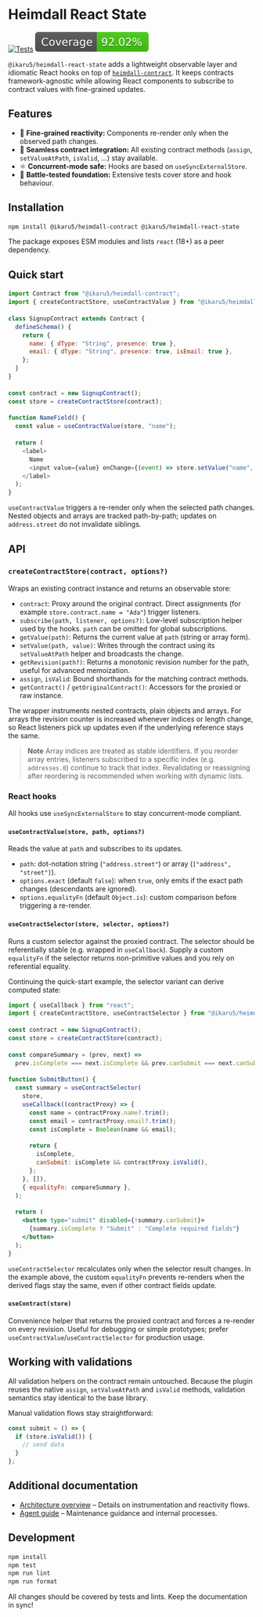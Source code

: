 # Heimdall React State

[![Tests](https://github.com/ikaru5/heimdall-react-state/actions/workflows/test.yml/badge.svg)](https://github.com/ikaru5/heimdall-react-state/actions/workflows/test.yml)
![Coverage Badge](./coverage-badge.svg)

`@ikaru5/heimdall-react-state` adds a lightweight observable layer and idiomatic React hooks on top of [`heimdall-contract`](https://github.com/ikaru5/heimdall-contract). It keeps contracts framework-agnostic while allowing React components to subscribe to contract values with fine-grained updates.

## Features

- 🔁 **Fine-grained reactivity:** Components re-render only when the observed path changes.
- 🧩 **Seamless contract integration:** All existing contract methods (`assign`, `setValueAtPath`, `isValid`, …) stay available.
- ⚛️ **Concurrent-mode safe:** Hooks are based on `useSyncExternalStore`.
- 🧪 **Battle-tested foundation:** Extensive tests cover store and hook behaviour.

## Installation

```bash
npm install @ikaru5/heimdall-contract @ikaru5/heimdall-react-state
```

The package exposes ESM modules and lists `react` (18+) as a peer dependency.

## Quick start

```js
import Contract from "@ikaru5/heimdall-contract";
import { createContractStore, useContractValue } from "@ikaru5/heimdall-react-state";

class SignupContract extends Contract {
  defineSchema() {
    return {
      name: { dType: "String", presence: true },
      email: { dType: "String", presence: true, isEmail: true },
    };
  }
}

const contract = new SignupContract();
const store = createContractStore(contract);

function NameField() {
  const value = useContractValue(store, "name");

  return (
    <label>
      Name
      <input value={value} onChange={(event) => store.setValue("name", event.target.value)} />
    </label>
  );
}
```

`useContractValue` triggers a re-render only when the selected path changes. Nested objects and arrays are tracked path-by-path; updates on `address.street` do not invalidate siblings.

## API

### `createContractStore(contract, options?)`

Wraps an existing contract instance and returns an observable store:

- `contract`: Proxy around the original contract. Direct assignments (for example `store.contract.name = "Ada"`) trigger listeners.
- `subscribe(path, listener, options?)`: Low-level subscription helper used by the hooks. `path` can be omitted for global subscriptions.
- `getValue(path)`: Returns the current value at `path` (string or array form).
- `setValue(path, value)`: Writes through the contract using its `setValueAtPath` helper and broadcasts the change.
- `getRevision(path?)`: Returns a monotonic revision number for the path, useful for advanced memoization.
- `assign`, `isValid`: Bound shorthands for the matching contract methods.
- `getContract()` / `getOriginalContract()`: Accessors for the proxied or raw instance.

The wrapper instruments nested contracts, plain objects and arrays. For arrays the revision counter is increased whenever indices or length change, so React listeners pick up updates even if the underlying reference stays the same.

> **Note**
> Array indices are treated as stable identifiers. If you reorder array entries, listeners subscribed to a specific index (e.g. `addresses.0`) continue to track that index. Revalidating or reassigning after reordering is recommended when working with dynamic lists.

### React hooks

All hooks use `useSyncExternalStore` to stay concurrent-mode compliant.

#### `useContractValue(store, path, options?)`

Reads the value at `path` and subscribes to its updates.

- `path`: dot-notation string (`"address.street"`) or array (`["address", "street"]`).
- `options.exact` (default `false`): when `true`, only emits if the exact path changes (descendants are ignored).
- `options.equalityFn` (default `Object.is`): custom comparison before triggering a re-render.

#### `useContractSelector(store, selector, options?)`

Runs a custom selector against the proxied contract. The selector should be referentially stable (e.g. wrapped in `useCallback`). Supply a custom `equalityFn` if the selector returns non-primitive values and you rely on referential equality.

Continuing the quick-start example, the selector variant can derive computed state:

```jsx
import { useCallback } from "react";
import { createContractStore, useContractSelector } from "@ikaru5/heimdall-react-state";

const contract = new SignupContract();
const store = createContractStore(contract);

const compareSummary = (prev, next) =>
  prev.isComplete === next.isComplete && prev.canSubmit === next.canSubmit;

function SubmitButton() {
  const summary = useContractSelector(
    store,
    useCallback((contractProxy) => {
      const name = contractProxy.name?.trim();
      const email = contractProxy.email?.trim();
      const isComplete = Boolean(name && email);

      return {
        isComplete,
        canSubmit: isComplete && contractProxy.isValid(),
      };
    }, []),
    { equalityFn: compareSummary },
  );

  return (
    <button type="submit" disabled={!summary.canSubmit}>
      {summary.isComplete ? "Submit" : "Complete required fields"}
    </button>
  );
}
```

`useContractSelector` recalculates only when the selector result changes. In the example above, the custom `equalityFn` prevents re-renders when the derived flags stay the same, even if other contract fields update.

#### `useContract(store)`

Convenience helper that returns the proxied contract and forces a re-render on every revision. Useful for debugging or simple prototypes; prefer `useContractValue`/`useContractSelector` for production usage.

## Working with validations

All validation helpers on the contract remain untouched. Because the plugin reuses the native `assign`, `setValueAtPath` and `isValid` methods, validation semantics stay identical to the base library.

Manual validation flows stay straightforward:

```js
const submit = () => {
  if (store.isValid()) {
    // send data
  }
};
```

## Additional documentation

- [Architecture overview](docs/architecture-overview.md) – Details on instrumentation and reactivity flows.
- [Agent guide](docs/AGENT_GUIDE.md) – Maintenance guidance and internal processes.

## Development

```bash
npm install
npm test
npm run lint
npm run format
```

All changes should be covered by tests and lints. Keep the documentation in sync!
